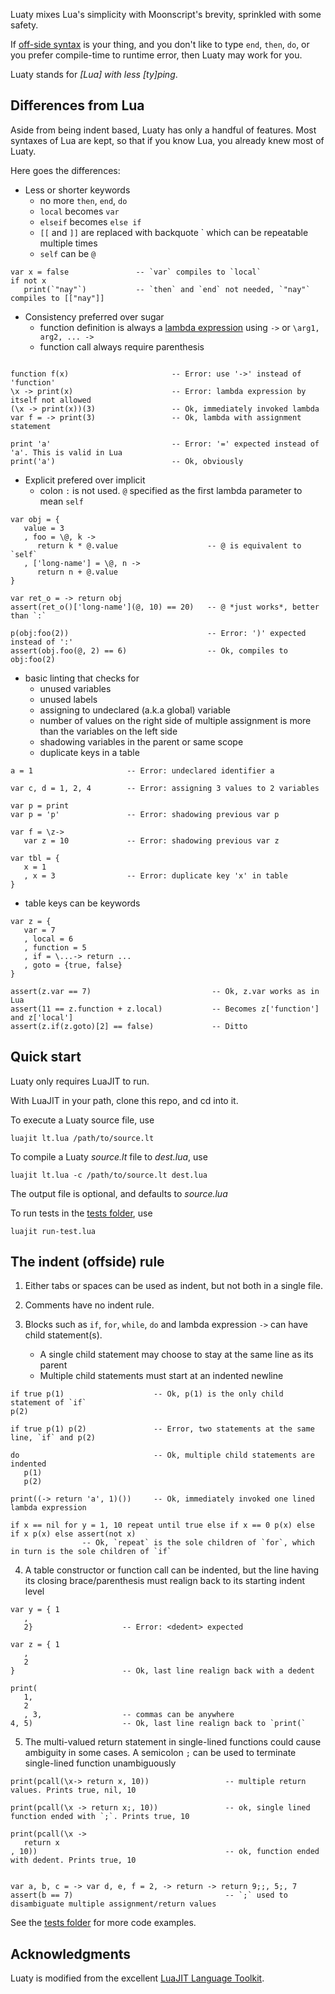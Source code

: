 
Luaty mixes Lua's simplicity with Moonscript's brevity, sprinkled with some safety.

If [off-side syntax](https://en.wikipedia.org/wiki/Off-side_rule) is your thing, and you don't like to type `end`, `then`, `do`, or you prefer compile-time to runtime error, then Luaty may work for you.

Luaty stands for *[Lua] with less [ty]ping*.


Differences from Lua
---

Aside from being indent based, Luaty has only a handful of features.
Most syntaxes of Lua are kept, so that if you know Lua, you already knew most of Luaty.

Here goes the differences:

- Less or shorter keywords
  * no more `then`, `end`, `do`
  * `local` becomes `var`
  * `elseif` becomes `else if`
  * `[[` and `]]` are replaced with backquote \` which can be repeatable multiple times
  * `self` can be `@`

```
var x = false               -- `var` compiles to `local`
if not x
   print(`"nay"`)           -- `then` and `end` not needed, `"nay"` compiles to [["nay"]]
```

- Consistency preferred over sugar
  * function definition is always a [lambda expression](https://www.lua.org/manual/5.1/manual.html#2.5.9) using  `->` or `\arg1, arg2, ... ->`
  * function call always require parenthesis

```

function f(x)                       -- Error: use '->' instead of 'function'
\x -> print(x)                      -- Error: lambda expression by itself not allowed
(\x -> print(x))(3)                 -- Ok, immediately invoked lambda
var f = -> print(3)                 -- Ok, lambda with assignment statement

print 'a'                           -- Error: '=' expected instead of 'a'. This is valid in Lua
print('a')                          -- Ok, obviously
```

- Explicit prefered over implicit
  * colon `:` is not used. `@` specified as the first lambda parameter to mean `self`

```
var obj = {
   value = 3
   , foo = \@, k ->
      return k * @.value                    -- @ is equivalent to `self`
   , ['long-name'] = \@, n ->
      return n + @.value
}

var ret_o = -> return obj
assert(ret_o()['long-name'](@, 10) == 20)   -- @ *just works*, better than `:`

p(obj:foo(2))                               -- Error: ')' expected instead of ':'
assert(obj.foo(@, 2) == 6)                  -- Ok, compiles to obj:foo(2)
```

- basic linting that checks for
  * unused variables
  * unused labels
  * assigning to undeclared (a.k.a global) variable
  * number of values on the right side of multiple assignment is more than the variables on the left side
  * shadowing variables in the parent or same scope
  * duplicate keys in a table

```
a = 1                     -- Error: undeclared identifier a

var c, d = 1, 2, 4        -- Error: assigning 3 values to 2 variables

var p = print
var p = 'p'               -- Error: shadowing previous var p

var f = \z->
   var z = 10             -- Error: shadowing previous var z

var tbl = {
   x = 1
   , x = 3                -- Error: duplicate key 'x' in table
}
```

- table keys can be keywords

```
var z = {
   var = 7
   , local = 6
   , function = 5
   , if = \...-> return ...
   , goto = {true, false}
}

assert(z.var == 7)                           -- Ok, z.var works as in Lua
assert(11 == z.function + z.local)           -- Becomes z['function'] and z['local']
assert(z.if(z.goto)[2] == false)             -- Ditto
```





Quick start
---

Luaty only requires LuaJIT to run. 

With LuaJIT in your path, clone this repo, and cd into it.

To execute a Luaty source file, use
```
luajit lt.lua /path/to/source.lt
```

To compile a Luaty *source.lt* file to *dest.lua*, use
```
luajit lt.lua -c /path/to/source.lt dest.lua
```
The output file is optional, and defaults to *source.lua*


To run tests in the [tests folder](https://github.com/gnois/luaty/tree/master/tests), use
```
luajit run-test.lua
```




The indent (offside) rule
---

1. Either tabs or spaces can be used as indent, but not both in a single file.

2. Comments have no indent rule.

3. Blocks such as `if`, `for`, `while`, `do` and lambda expression `->` can have child statement(s).
   - A single child statement may choose to stay at the same line as its parent
   - Multiple child statements must start at an indented newline
```
if true p(1)                    -- Ok, p(1) is the only child statement of `if`
p(2)

if true p(1) p(2)               -- Error, two statements at the same line, `if` and p(2)

do                              -- Ok, multiple child statements are indented
   p(1)
   p(2)

print((-> return 'a', 1)())     -- Ok, immediately invoked one lined lambda expression

if x == nil for y = 1, 10 repeat until true else if x == 0 p(x) else if x p(x) else assert(not x)
                -- Ok, `repeat` is the sole children of `for`, which in turn is the sole children of `if`

```

4. A table constructor or function call can be indented, but the line having its closing brace/parenthesis must realign back to its starting indent level
```
var y = { 1
   ,
   2}                    -- Error: <dedent> expected

var z = { 1
   ,
   2
}                        -- Ok, last line realign back with a dedent

print(
   1,
   2
   , 3,                  -- commas can be anywhere
4, 5)                    -- Ok, last line realign back to `print(`

```

5. The multi-valued return statement in single-lined functions could cause ambiguity in some cases. A semicolon `;` can be used to terminate single-lined function unambiguously
```
print(pcall(\x-> return x, 10))                 -- multiple return values. Prints true, nil, 10

print(pcall(\x -> return x;, 10))               -- ok, single lined function ended with `;`. Prints true, 10

print(pcall(\x ->
   return x
, 10))                                          -- ok, function ended with dedent. Prints true, 10


var a, b, c = -> var d, e, f = 2, -> return -> return 9;;, 5;, 7
assert(b == 7)                                  -- `;` used to disambiguate multiple assignment/return values

```


See the [tests folder](https://github.com/gnois/luaty/tree/master/tests) for more code examples.




Acknowledgments
---
Luaty is modified from the excellent [LuaJIT Language Toolkit](https://github.com/franko/luajit-lang-toolkit).

